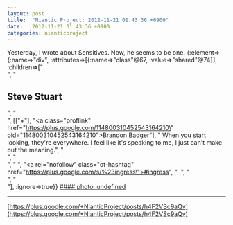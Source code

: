 ```yaml
---
layout: post
title:  "Niantic Project: 2012-11-21 01:43:36 +0900"
date:   2012-11-21 01:43:36 +0900
categories: nianticproject
---
```

Yesterday, I wrote about Sensitives. Now, he seems to be one. {:element=>{:name=>"div", :attributes=>[{:name=>"class"@67, :value=>"shared"@74}], :children=>["<br />", "<h2>Steve Stuart</h2>", "<br />", [["+"], "<a class=\"proflink\" href=\"https://plus.google.com/114800310452543164210\" oid=\"114800310452543164210\">Brandon Badger</a>"], " When you start looking, they're everywhere. I feel like it's speaking to me, I just can't make out the meaning.", "<br />", "<br />", " ", "<a rel=\"nofollow\" class=\"ot-hashtag\" href=\"https://plus.google.com/s/%23ingress\">#ingress</a>", "  ", "<br />", "<br />"], :ignore=>true}}
[#### photo: undefined](https://lh6.googleusercontent.com/-OlzSWf13qww/UKpRZHHXoVI/AAAAAAAAAuo/5puyi90jYZ0/w288-h288/Nebula%2BIngress.jpg "")
- - -
[https://plus.google.com/+NianticProject/posts/h4F2VSc9aQv](https://plus.google.com/+NianticProject/posts/h4F2VSc9aQv)
